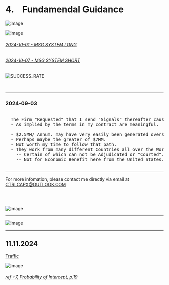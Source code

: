 # 4. &ensp; Fundamendal Guidance

![image](https://github.com/user-attachments/assets/d358f1d8-bec3-4cd0-af75-1b9c46e868c1)

![image](https://github.com/user-attachments/assets/65677fa3-92b9-4687-b343-e5b934a11c22)

###### [2024-10-01 - MSG SYSTEM LONG](https://github.com/user-attachments/files/17719479/2024-10-01-.SIGNAL.ONLY.pdf)

###### [2024-10-07 - MSG SYSTEM SHORT](https://github.com/user-attachments/files/17719570/2024-10-08-SHORT-SIGNAL.pdf)


![SUCCESS_RATE](https://github.com/user-attachments/assets/7a7924b6-f2ad-4076-af70-fbe1ee12fdf4)

</br>

--- 

###   2024-09-03

<pre>
  
  The Firm "Requested" that I send "Signals" thereafter causing concern(s).
  - As implied by the terms in my contract are meaningful.
  
  - $2.5MM/ Annum. may have very easily been generated overseas.
  - Perhaps maybe the greater of $7MM.
  - Not worth my time to follow that path.
  - They work from many different Countries all over the World.
    -- Certain of which can not be Adjudicated or "Courted".
    -- Not for Economic Benefit here from the United States.
    
</pre>


---


For more infomation, please contact me directly via email at CTRLCAPX@OUTLOOK.COM

<pre>


</pre>

![image](https://github.com/user-attachments/assets/4fa21201-e181-4352-94d6-7e70b60eb94a)

---

![image](https://github.com/user-attachments/assets/7f4a93e5-93af-44f9-92e2-538685bdf29e)

---

## 11.11.2024

[Traffic](https://github.com/user-attachments/files/17724692/Traffic_CTRLcapX_Strategy-Metrics.pdf)


![image](https://github.com/user-attachments/assets/1ddc8063-cd44-4773-8888-69abae61b517)





###### [ref +7, Probability of Intercept, p.19](https://apps.dtic.mil/sti/tr/pdf/ADA464771.pdf)
